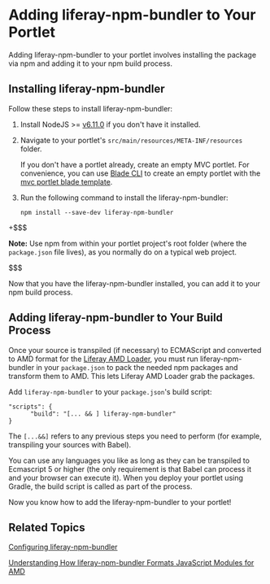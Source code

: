 # Adding liferay-npm-bundler to Your Portlet [](id=adding-liferay-npm-bundler-to-your-portlet)

Adding liferay-npm-bundler to your portlet involves installing the package via 
npm and adding it to your npm build process. 

## Installing liferay-npm-bundler [](id=installing-liferay-npm-bundler)

Follow these steps to install liferay-npm-bundler:

1.  Install NodeJS >= [v6.11.0](http://nodejs.org/dist/v6.11.0/) if you don't 
    have it installed.

2.  Navigate to your portlet's `src/main/resources/META-INF/resources` folder.
     
    If you don't have a portlet already, create an empty MVC portlet. For 
    convenience, you can use 
    [Blade CLI](https://dev.liferay.com/develop/tutorials/-/knowledge_base/7-1/installing-blade-cli) 
    to create an empty portlet with the 
    [mvc portlet blade template](https://dev.liferay.com/develop/reference/-/knowledge_base/7-1/using-the-mvc-portlet-template).

3.  Run the following command to install the liferay-npm-bundler:

        npm install --save-dev liferay-npm-bundler

+$$$

**Note:** Use npm from within your portlet project's root folder 
(where the `package.json` file lives), as you normally do on a typical web 
project.

$$$

Now that you have the liferay-npm-bundler installed, you can add it to your npm 
build process.

## Adding liferay-npm-bundler to Your Build Process [](id=adding-liferay-npm-bundler-to-your-build-process)

Once your source is transpiled (if necessary) to ECMAScript and converted to AMD 
format for the 
[Liferay AMD Loader](/develop/tutorials/-/knowledge_base/7-1/liferay-amd-module-loader), 
you must run liferay-npm-bundler in your `package.json` to pack the needed npm 
packages and transform them to AMD. This lets Liferay AMD Loader grab the 
packages.

Add `liferay-npm-bundler` to your `package.json`'s build script:

    "scripts": {
          "build": "[... && ] liferay-npm-bundler"
    }
 
The `[...&&]` refers to any previous steps you need to perform (for example, 
transpiling your sources with Babel).

You can use any languages you like as long as they can be transpiled to 
Ecmascript 5 or higher (the only requirement is that Babel can process it and 
your browser can execute it). When you deploy your portlet using Gradle, the 
build script is called as part of the process.

Now you know how to add the liferay-npm-bundler to your portlet!

## Related Topics [](id=related-topics)

[Configuring liferay-npm-bundler](/develop/tutorials/-/knowledge_base/7-1/configuring-liferay-npm-bundler)

[Understanding How liferay-npm-bundler Formats JavaScript Modules for AMD](/develop/tutorials/-/knowledge_base/7-1/understanding-how-liferay-npm-bundler-formats-javascript-modules-for-amd)